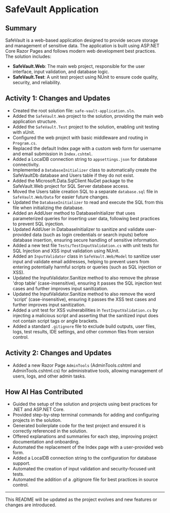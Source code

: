 # SafeVault Application

## Summary
SafeVault is a web-based application designed to provide secure storage and management of sensitive data. The application is built using ASP.NET Core Razor Pages and follows modern web development best practices. The solution includes:

- **SafeVault.Web**: The main web project, responsible for the user interface, input validation, and database logic.
- **SafeVault.Test**: A unit test project using NUnit to ensure code quality, security, and reliability.

## Activity 1: Changes and Updates
- Created the root solution file: `safe-vault-application.sln`.
- Added the `SafeVault.Web` project to the solution, providing the main web application structure.
- Added the `SafeVault.Test` project to the solution, enabling unit testing with xUnit.
- Configured the web project with basic middleware and routing in `Program.cs`.
- Replaced the default Index page with a custom web form for username and email submission in `Index.cshtml`.
- Added a LocalDB connection string to `appsettings.json` for database connectivity.
- Implemented a `DatabaseInitializer` class to automatically create the SafeVaultDb database and Users table if they do not exist.
- Added the Microsoft.Data.SqlClient NuGet package to the SafeVault.Web project for SQL Server database access.
- Moved the Users table creation SQL to a separate `database.sql` file in `SafeVault.Web/Data` for easier future changes.
- Updated the `DatabaseInitializer` to read and execute the SQL from this file when initializing the database.
- Added an AddUser method to DatabaseInitializer that uses parameterized queries for inserting user data, following best practices to prevent SQL injection.
- Updated AddUser in DatabaseInitializer to sanitize and validate user-provided data (such as login credentials or search inputs) before database insertion, ensuring secure handling of sensitive information.
- Added a new test file `Tests/TestInputValidation.cs` with unit tests for SQL Injection and XSS input validation using NUnit.
- Added an `InputValidator` class in `SafeVault.Web/Model` to sanitize user input and validate email addresses, helping to prevent users from entering potentially harmful scripts or queries (such as SQL injection or XSS).
- Updated the InputValidator.Sanitize method to also remove the phrase 'drop table' (case-insensitive), ensuring it passes the SQL injection test cases and further improves input sanitization.
- Updated the InputValidator.Sanitize method to also remove the word 'script' (case-insensitive), ensuring it passes the XSS test cases and further improves input sanitization.
- Added a unit test for XSS vulnerabilities in `TestInputValidation.cs` by injecting a malicious script and asserting that the sanitized input does not contain script tags or angle brackets.
- Added a standard `.gitignore` file to exclude build outputs, user files, logs, test results, IDE settings, and other common files from version control.

## Activity 2: Changes and Updates
- Added a new Razor Page `AdminTools` (AdminTools.cshtml and AdminTools.cshtml.cs) for administrative tools, allowing management of users, logs, and other admin tasks.

## How AI Has Contributed
- Guided the setup of the solution and projects using best practices for .NET and ASP.NET Core.
- Provided step-by-step terminal commands for adding and configuring projects in the solution.
- Generated boilerplate code for the test project and ensured it is correctly referenced in the solution.
- Offered explanations and summaries for each step, improving project documentation and onboarding.
- Automated the replacement of the Index page with a user-provided web form.
- Added a LocalDB connection string to the configuration for database support.
- Automated the creation of input validation and security-focused unit tests.
- Automated the addition of a .gitignore file for best practices in source control.

---
This README will be updated as the project evolves and new features or changes are introduced.
